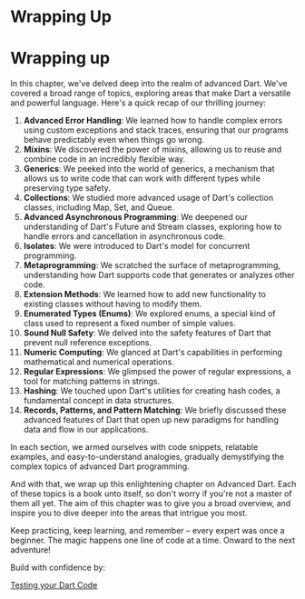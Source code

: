 # Wrapping Up

# Wrapping up

In this chapter, we've delved deep into the realm of advanced Dart. We've covered a broad range of topics, exploring areas that make Dart a versatile and powerful language. Here's a quick recap of our thrilling journey:

1. **Advanced Error Handling**: We learned how to handle complex errors using custom exceptions and stack traces, ensuring that our programs behave predictably even when things go wrong.
2. **Mixins**: We discovered the power of mixins, allowing us to reuse and combine code in an incredibly flexible way.
3. **Generics**: We peeked into the world of generics, a mechanism that allows us to write code that can work with different types while preserving type safety.
4. **Collections**: We studied more advanced usage of Dart's collection classes, including Map, Set, and Queue.
5. **Advanced Asynchronous Programming**: We deepened our understanding of Dart's Future and Stream classes, exploring how to handle errors and cancellation in asynchronous code.
6. **Isolates**: We were introduced to Dart's model for concurrent programming.
7. **Metaprogramming**: We scratched the surface of metaprogramming, understanding how Dart supports code that generates or analyzes other code.
8. **Extension Methods**: We learned how to add new functionality to existing classes without having to modify them.
9. **Enumerated Types (Enums)**: We explored enums, a special kind of class used to represent a fixed number of simple values.
10. **Sound Null Safety**: We delved into the safety features of Dart that prevent null reference exceptions.
11. **Numeric Computing**: We glanced at Dart's capabilities in performing mathematical and numerical operations.
12. **Regular Expressions**: We glimpsed the power of regular expressions, a tool for matching patterns in strings.
13. **Hashing**: We touched upon Dart's utilities for creating hash codes, a fundamental concept in data structures.
14. **Records, Patterns, and Pattern Matching**: We briefly discussed these advanced features of Dart that open up new paradigms for handling data and flow in our applications.

In each section, we armed ourselves with code snippets, relatable examples, and easy-to-understand analogies, gradually demystifying the complex topics of advanced Dart programming.

And with that, we wrap up this enlightening chapter on Advanced Dart. Each of these topics is a book unto itself, so don't worry if you're not a master of them all yet. The aim of this chapter was to give you a broad overview, and inspire you to dive deeper into the areas that intrigue you most.

Keep practicing, keep learning, and remember – every expert was once a beginner. The magic happens one line of code at a time. Onward to the next adventure!

Build with confidence by:

[Testing your Dart Code](../testing_dart_code.md)